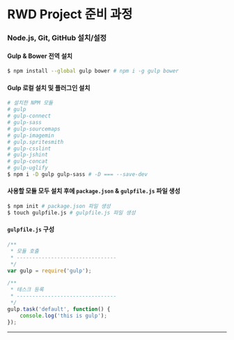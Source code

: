# RWD Project 준비 과정

### Node.js, Git, GitHub 설치/설정

#### Gulp & Bower 전역 설치
```sh
$ npm install --global gulp bower # npm i -g gulp bower
```

#### Gulp 로컬 설치 및 플러그인 설치
```sh
# 설치한 NPM 모듈
# gulp
# gulp-connect
# gulp-sass
# gulp-sourcemaps
# gulp-imagemin
# gulp.spritesmith
# gulp-csslint
# gulp-jshint
# gulp-concat
# gulp-uglify
$ npm i -D gulp gulp-sass # -D === --save-dev
```

#### 사용할 모듈 모두 설치 후에 `package.json` & `gulpfile.js` 파일 생성
```sh
$ npm init # package.json 파일 생성
$ touch gulpfile.js # gulpfile.js 파일 생성
```

#### `gulpfile.js` 구성
```js
/**
 * 모듈 호출
 * --------------------------------
 */
var gulp = require('gulp');

/**
 * 테스크 등록
 * --------------------------------
 */
gulp.task('default', function() {
	console.log('this is gulp');
});
```

---



